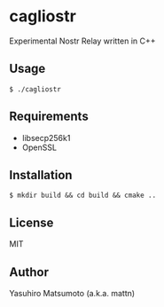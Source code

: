 # cagliostr

Experimental Nostr Relay written in C++

## Usage

```
$ ./cagliostr
```

## Requirements

* libsecp256k1
* OpenSSL

## Installation

```
$ mkdir build && cd build && cmake ..
```

## License

MIT

## Author

Yasuhiro Matsumoto (a.k.a. mattn)
